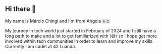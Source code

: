 ## Hi there 👋

My name is Márcio Chingi and I'm from Angola 🇦🇴

My journey in tech world just started in February of 2024 and I still have a long path to make and a lot to get familiarized with (😅) so I hope get more involved within tech communities in order to learn and improve my skills.
Currently I am cadet at 42 Luanda.
